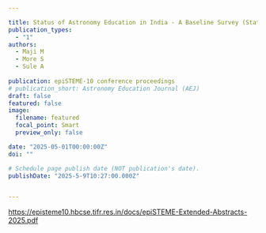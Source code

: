 ```yaml
---

title: Status of Astronomy Education in India - A Baseline Survey (Statewise Analysis)
publication_types:
  - "1"
authors:
  - Maji M
  - More S
  - Sule A
  
publication: epiSTEME-10 conference proceedings
# publication_short: Astronomy Education Journal (AEJ)
draft: false
featured: false
image:
  filename: featured
  focal_point: Smart
  preview_only: false

date: "2025-05-01T00:00:00Z"
doi: ""

# Schedule page publish date (NOT publication's date).
publishDate: "2025-5-9T10:27:00.000Z"


---
```

<https://episteme10.hbcse.tifr.res.in/docs/epiSTEME-Extended-Abstracts-2025.pdf>
